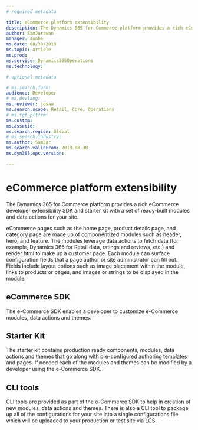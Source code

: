 ```yaml
---
# required metadata

title: eCommerce platform extensibility
description: The Dynamics 365 for Commerce platform provides a rich eCommerce developer extensibility SDK and starter kit with a set of ready-built modules and data actions for your site.
author: SamJarawan
manager: annbe
ms.date: 08/30/2019
ms.topic: article
ms.prod: 
ms.service: Dynamics365Operations
ms.technology: 

# optional metadata

# ms.search.form: 
audience: Developer
# ms.devlang: 
ms.reviewer: josaw
ms.search.scope: Retail, Core, Operations
# ms.tgt_pltfrm: 
ms.custom: 
ms.assetid: 
ms.search.region: Global
# ms.search.industry: 
ms.author: SamJar
ms.search.validFrom: 2019-08-30
ms.dyn365.ops.version: 

---
```

# eCommerce platform extensibility

The Dynamics 365 for Commerce platform provides a rich eCommerce developer extensibility SDK and starter kit with a set of ready-built modules and data actions for your site.

eCommerce pages such as the home page, product details page, and category page are made up of componentized modules such as header, hero, and feature. The modules leverage data actions to fetch data (for example, Dynamics 365 for Retail data, ratings and reviews, etc.) and render html to make up a customer page. Each module can surface configuration fields that a page author or site administrator can fill out. Fields include layout options such as image placement within the module, links to products or pages, and images or strings to be displayed in the module.

## eCommerce SDK
The e-Commerce SDK enables a developer to customize e-Commerce modules, data actions and themes.

## Starter Kit
The starter kit contains production ready components, modules, data actions and themes that go along with pre-configured authoring templates and pages.  If needed each of the modules and themes can be modified by a developer using the e-Commerce SDK.

## CLI tools
CLI tools are provided as part of the e-Commerce SDK to help in creation of new modules, data actions and themes.  There is also a CLI tool to package up all of the configurations for your site into a single configurations file which will be uploaded to your production or test site via LCS.
